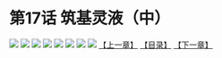 # 第17话 筑基灵液（中）
![](https://mhpic.xiaomingtaiji.net/comic/D/斗破苍穹拆分版/17话/1.jpg-zymk.middle.webp)
![](https://mhpic.xiaomingtaiji.net/comic/D/斗破苍穹拆分版/17话/2.jpg-zymk.middle.webp)
![](https://mhpic.xiaomingtaiji.net/comic/D/斗破苍穹拆分版/17话/3.jpg-zymk.middle.webp)
![](https://mhpic.xiaomingtaiji.net/comic/D/斗破苍穹拆分版/17话/4.jpg-zymk.middle.webp)
![](https://mhpic.xiaomingtaiji.net/comic/D/斗破苍穹拆分版/17话/5.jpg-zymk.middle.webp)
![](https://mhpic.xiaomingtaiji.net/comic/D/斗破苍穹拆分版/17话/6.jpg-zymk.middle.webp)
![](https://mhpic.xiaomingtaiji.net/comic/D/斗破苍穹拆分版/17话/7.jpg-zymk.middle.webp)
![](https://mhpic.xiaomingtaiji.net/comic/D/斗破苍穹拆分版/17话/8.jpg-zymk.middle.webp)
[【上一章】](./16.md)
[【目录】](./README.md)
[【下一章】](./18.md)
